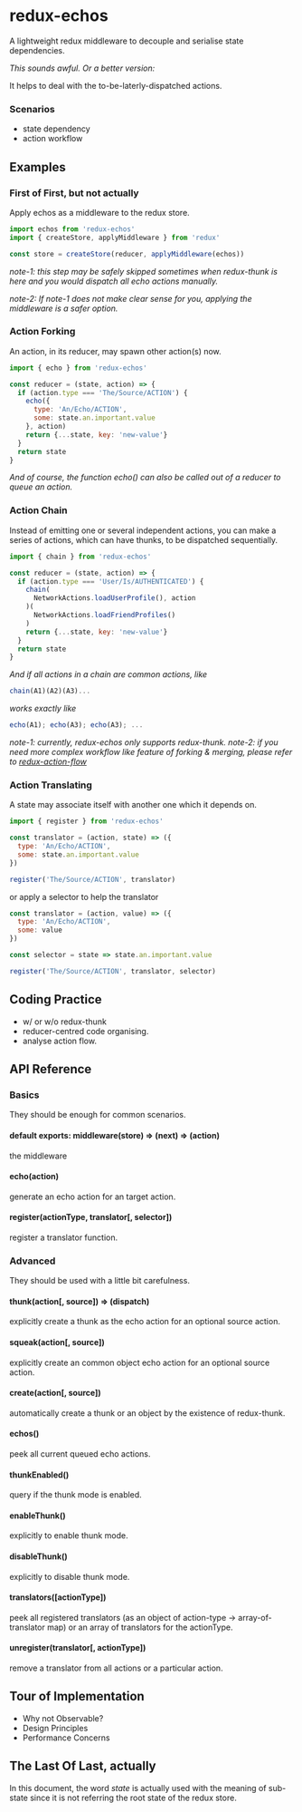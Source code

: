 # redux-echos
A lightweight redux middleware to decouple and serialise state dependencies.

_This sounds awful. Or a better version:_

It helps to deal with the to-be-laterly-dispatched actions.

### Scenarios
- state dependency
- action workflow

## Examples
### First of First, but not actually
Apply echos as a middleware to the redux store.
~~~~js
import echos from 'redux-echos'
import { createStore, applyMiddleware } from 'redux'

const store = createStore(reducer, applyMiddleware(echos))
~~~~
_note-1: this step may be safely skipped sometimes when redux-thunk is here and you would dispatch all echo actions manually._

_note-2: If note-1 does not make clear sense for you, applying the middleware is a safer option._

### Action Forking
An action, in its reducer, may spawn other action(s) now.
~~~~js
import { echo } from 'redux-echos'

const reducer = (state, action) => {
  if (action.type === 'The/Source/ACTION') {
    echo({
      type: 'An/Echo/ACTION',
      some: state.an.important.value
    }, action)
    return {...state, key: 'new-value'}
  }
  return state
}
~~~~
_And of course, the function echo() can also be called out of a reducer to queue an action._

### Action Chain
Instead of emitting one or several independent actions, you can make a series of actions, which can have thunks, to be dispatched sequentially.
~~~~js
import { chain } from 'redux-echos'

const reducer = (state, action) => {
  if (action.type === 'User/Is/AUTHENTICATED') {
    chain(
      NetworkActions.loadUserProfile(), action
    )(
      NetworkActions.loadFriendProfiles()
    )
    return {...state, key: 'new-value'}
  }
  return state
}
~~~~
_And if all actions in a chain are common actions, like_
~~~~js
chain(A1)(A2)(A3)...
~~~~
_works exactly like_
~~~~js
echo(A1); echo(A3); echo(A3); ...
~~~~
_note-1: currently, redux-echos only supports redux-thunk._
_note-2: if you need more complex workflow like feature of forking & merging, please refer to [redux-action-flow](https://github.com/NirlStudio/redux-action-flow)_

### Action Translating
A state may associate itself with another one which it depends on.
~~~~js
import { register } from 'redux-echos'

const translator = (action, state) => ({
  type: 'An/Echo/ACTION',
  some: state.an.important.value
})

register('The/Source/ACTION', translator)
~~~~
or apply a selector to help the translator
~~~~js
const translator = (action, value) => ({
  type: 'An/Echo/ACTION',
  some: value
})

const selector = state => state.an.important.value

register('The/Source/ACTION', translator, selector)
~~~~

## Coding Practice
- w/ or w/o redux-thunk
- reducer-centred code organising.
- analyse action flow.

## API Reference
### Basics
They should be enough for common scenarios.

#### default exports: middleware(store) => (next) => (action)
the middleware

#### echo(action)
generate an echo action for an target action.

#### register(actionType, translator[, selector])
register a translator function.

### Advanced
They should be used with a little bit carefulness.

#### thunk(action[, source]) => (dispatch)
explicitly create a thunk as the echo action for an optional source action.

#### squeak(action[, source])
explicitly create an common object echo action for an optional source action.

#### create(action[, source])
automatically create a thunk or an object by the existence of redux-thunk.

#### echos()
peek all current queued echo actions.

#### thunkEnabled()
query if the thunk mode is enabled.

#### enableThunk()
explicitly to enable thunk mode.

#### disableThunk()
explicitly to disable thunk mode.

#### translators([actionType])
peek all registered translators (as an object of action-type -> array-of-translator map) or an array of translators for the actionType.

#### unregister(translator[, actionType])
remove a translator from all actions or a particular action.

## Tour of Implementation
- Why not Observable?
- Design Principles
- Performance Concerns

## The Last Of Last, actually
In this document, the word _state_ is actually used with the meaning of sub-state since it is not referring the root state of the redux store.
